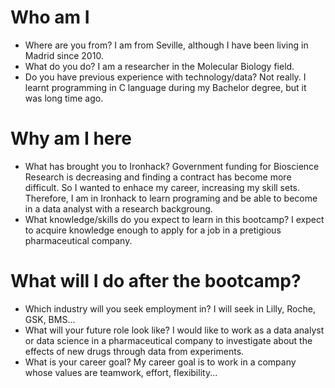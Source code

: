 # Who am I

* Where are you from?
I am from Seville, although I have been living in Madrid since 2010.
* What do you do?
I am a researcher in the Molecular Biology field.
* Do you have previous experience with technology/data?
Not really. I learnt programming in C language during my Bachelor degree, but it was long time ago.

# Why am I here

* What has brought you to Ironhack?
Government funding for Bioscience Research is decreasing and finding a contract has become more difficult. So I wanted to enhace my career, increasing my skill sets. Therefore, I am in Ironhack to learn programing and be able to become in a data analyst with a research backgroung.
* What knowledge/skills do you expect to learn in this bootcamp?
I expect to acquire knowledge enough to apply for a job in a pretigious pharmaceutical company.

# What will I do after the bootcamp?

* Which industry will you seek employment in?
I will seek in Lilly, Roche, GSK, BMS...
* What will your future role look like?
I would like to work as a data analyst or data science in a pharmaceutical company to investigate about the effects of new drugs through data from experiments.
* What is your career goal?
My career goal is to work in a company whose values are teamwork, effort, flexibility...